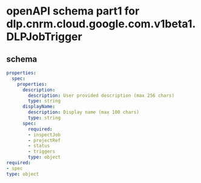 # openAPI schema part1 for dlp.cnrm.cloud.google.com.v1beta1.DLPJobTrigger

## schema

```yaml
properties:
  spec:
    properties:
      description:
        description: User provided description (max 256 chars)
        type: string
      displayName:
        description: Display name (max 100 chars)
        type: string
      spec:
        required:
        - inspectJob
        - projectRef
        - status
        - triggers
        type: object
required:
- spec
type: object

```
